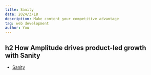 ```yaml
---
title: Sanity
date: 2024/3/18
description: Make content your competitive advantage
tag: web development
author: You
---
```


## h2 How Amplitude drives product-led growth with Sanity

- [Sanity](https://www.sanity.io/)    
